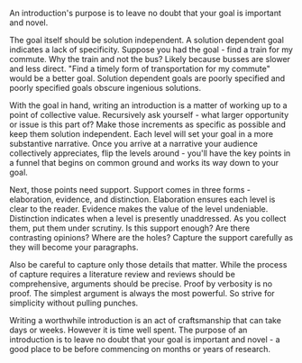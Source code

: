 An introduction's purpose is to leave no doubt that your goal is important and novel. 

The goal itself should be solution independent. A solution dependent goal indicates a lack of specificity. Suppose you had the goal - find a train for my commute. Why the train and not the bus? Likely because busses are slower and less direct. "Find a timely form of transportation for my commute" would be a better goal. Solution dependent goals are poorly specified and poorly specified goals obscure ingenious solutions. 

With the goal in hand, writing an introduction is a matter of working up to a point of collective value. Recursively ask yourself - what larger opportunity or issue is this part of? Make those increments as specific as possible and keep them solution independent. Each level will set your goal in a more substantive narrative. Once you arrive at a narrative your audience collectively appreciates, flip the levels around - you'll have the key points in a funnel that begins on common ground and works its way down to your goal. 

Next, those points need support. Support comes in three forms - elaboration, evidence, and distinction. Elaboration ensures each level is clear to the reader. Evidence makes the value of the level undeniable. Distinction indicates when a level is presently unaddressed. As you collect them, put them under scrutiny. Is this support enough? Are there contrasting opinions? Where are the holes? Capture the support carefully as they will become your paragraphs. 

Also be careful to capture only those details that matter. While the process of capture requires a literature review and reviews should be comprehensive, arguments should be precise. Proof by verbosity is no proof. The simplest argument is always the most powerful. So strive for simplicity without pulling punches. 

Writing a worthwhile introduction is an act of craftsmanship that can take days or weeks. However it is time well spent. The purpose of an introduction is to leave no doubt that your goal is important and novel - a good place to be before commencing on months or years of research. 